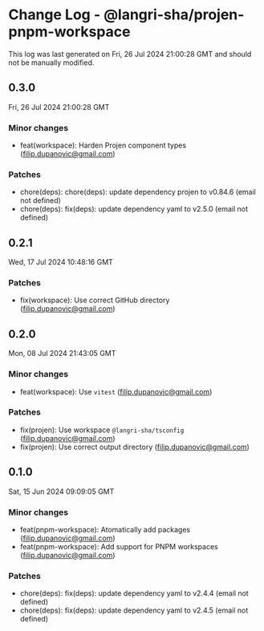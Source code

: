 # Change Log - @langri-sha/projen-pnpm-workspace

This log was last generated on Fri, 26 Jul 2024 21:00:28 GMT and should not be manually modified.

<!-- Start content -->

## 0.3.0

Fri, 26 Jul 2024 21:00:28 GMT

### Minor changes

- feat(workspace): Harden Projen component types (filip.dupanovic@gmail.com)

### Patches

- chore(deps): chore(deps): update dependency projen to v0.84.6 (email not defined)
- chore(deps): fix(deps): update dependency yaml to v2.5.0 (email not defined)

## 0.2.1

Wed, 17 Jul 2024 10:48:16 GMT

### Patches

- fix(workspace): Use correct GitHub directory (filip.dupanovic@gmail.com)

## 0.2.0

Mon, 08 Jul 2024 21:43:05 GMT

### Minor changes

- feat(workspace): Use `vitest` (filip.dupanovic@gmail.com)

### Patches

- fix(projen): Use workspace `@langri-sha/tsconfig` (filip.dupanovic@gmail.com)
- fix(projen): Use correct output directory (filip.dupanovic@gmail.com)

## 0.1.0

Sat, 15 Jun 2024 09:09:05 GMT

### Minor changes

- feat(pnpm-workspace): Atomatically add packages (filip.dupanovic@gmail.com)
- feat(pnpm-workspace): Add support for PNPM workspaces (filip.dupanovic@gmail.com)

### Patches

- chore(deps): fix(deps): update dependency yaml to v2.4.4 (email not defined)
- chore(deps): fix(deps): update dependency yaml to v2.4.5 (email not defined)
